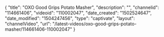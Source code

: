 {
    "title": "OXO Good Grips Potato Masher",
    "description": "",
    "channelid": "114661406",
    "videoid": "110002047",
    "date_created": "1502524647",
    "date_modified": "1504247456",
    "type": "captivate",
    "layout": "channelVideo",
    "url": "\/latest-videos\/oxo-good-grips-potato-masher\/114661406-110002047"
}